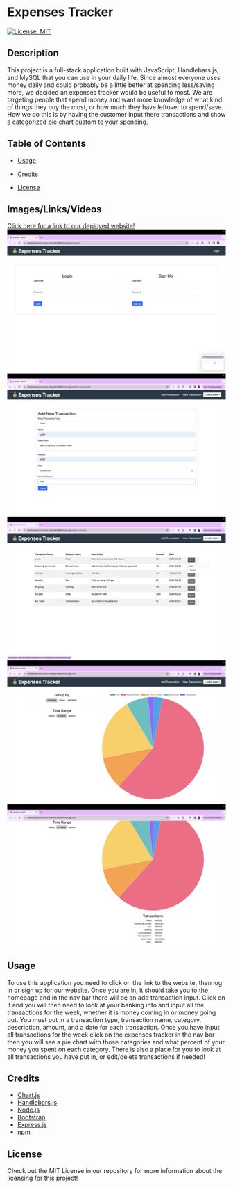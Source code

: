 # Expenses Tracker
[![License: MIT](https://img.shields.io/badge/License-MIT-yellow.svg)](https://opensource.org/licenses/MIT)

## Description
This project is a full-stack application built with JavaScript, Handlebars.js, and MySQL that you can use in your daily life. Since almost everyone uses money daily and could probably be a little better at spending less/saving more, we decided an expenses tracker would be useful to most. We are targeting people that spend money and want more knowledge of what kind of things they buy the most, or how much they have leftover to spend/save. How we do this is by having the customer input there transactions and show a categorized pie chart custom to your spending.

## Table of Contents
- [Usage](#usage)

- [Credits](#credits)

- [License](#license)

## Images/Links/Videos
[Click here for a link to our deployed website!](https://team5-expenses-tracker-b5aadd239530.herokuapp.com/)
![login](assets/login.png)
![add transaction](assets/new-transaction.png)
![view all transactions](assets/view-all-transaction.png)
![homepage with piechart](assets/homepage.png)
![transaction total](assets/transactions-homepage.png)


## Usage
To use this application you need to click on the link to the website, then log in or sign up for our website. Once you are in, it should take you to the homepage and in the nav bar there will be an add transaction input. Click on it and you will then need to look at your banking info and input all the transactions for the week, whether it is money coming in or money going out. You must put in a transaction type, transaction name, category, description, amount, and a date for each transaction. Once you have input all transactions for the week click on the expenses tracker in the nav bar then you will see a pie chart with those categories and what percent of your money you spent on each category. There is also a place for you to look at all transactions you have put in, or edit/delete transactions if needed!

## Credits
- [Chart.js]( https://www.chartjs.org/)
- [Handlebars.js](https://handlebarsjs.com/)
- [Node.js](https://nodejs.org/en)
- [Bootstrap](https://getbootstrap.com/)
- [Express.js](https://expressjs.com/en/resources/template-engines.html)
- [npm](https://docs.npmjs.com/)

## License
Check out the MIT License in our repository for more information about the licensing for this project!